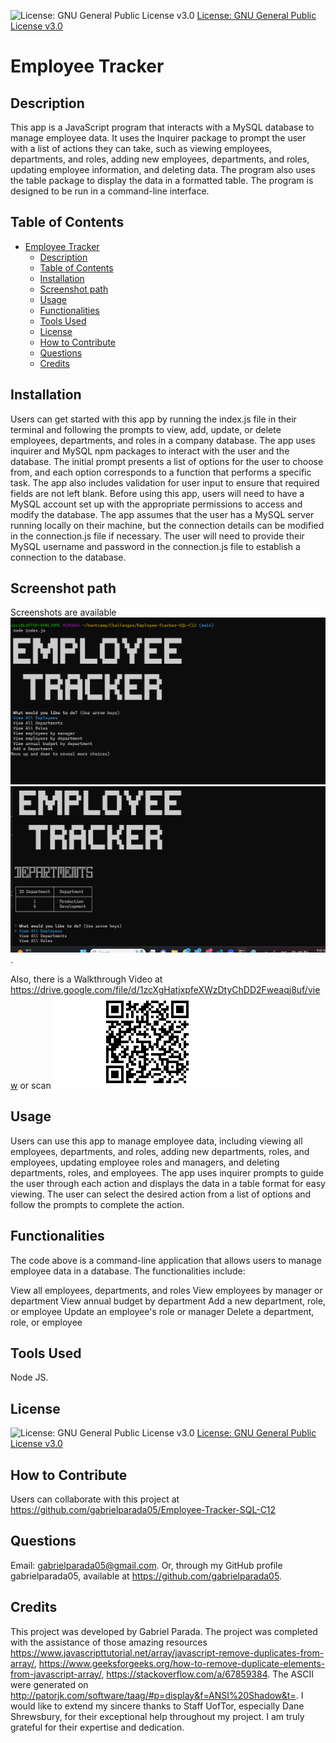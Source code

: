 
![License: GNU General Public License v3.0](https://img.shields.io/badge/License-GPLv3-blue.svg)
[License: GNU General Public License v3.0](https://www.gnu.org/licenses/gpl-3.0)

# Employee Tracker

## Description
This app is a JavaScript program that interacts with a MySQL database to manage employee data. It uses the Inquirer package to prompt the user with a list of actions they can take, such as viewing employees, departments, and roles, adding new employees, departments, and roles, updating employee information, and deleting data. The program also uses the table package to display the data in a formatted table. The program is designed to be run in a command-line interface.

## Table of Contents

- [Employee Tracker](#employee-tracker)
  - [Description](#description)
  - [Table of Contents](#table-of-contents)
  - [Installation](#installation)
  - [Screenshot path](#screenshot-path)
  - [Usage](#usage)
  - [Functionalities](#functionalities)
  - [Tools Used](#tools-used)
  - [License](#license)
  - [How to Contribute](#how-to-contribute)
  - [Questions](#questions)
  - [Credits](#credits)

## Installation 
Users can get started with this app by running the index.js file in their terminal and following the prompts to view, add, update, or delete employees, departments, and roles in a company database. The app uses inquirer and MySQL npm packages to interact with the user and the database. The initial prompt presents a list of options for the user to choose from, and each option corresponds to a function that performs a specific task. The app also includes validation for user input to ensure that required fields are not left blank. Before using this app, users will need to have a MySQL account set up with the appropriate permissions to access and modify the database. The app assumes that the user has a MySQL server running locally on their machine, but the connection details can be modified in the connection.js file if necessary. The user will need to provide their MySQL username and password in the connection.js file to establish a connection to the database.

## Screenshot path
Screenshots are available ![home_page](./assets/home_page.png)
![home_page](./assets/departments.png). 

Also, there is a Walkthrough Video at https://drive.google.com/file/d/1zcXgHatjxpfeXWzDtyChDD2Fweaqj8uf/view or scan ![qr_code_video](./assets/qrcode.png)

## Usage
Users can use this app to manage employee data, including viewing all employees, departments, and roles, adding new departments, roles, and employees, updating employee roles and managers, and deleting departments, roles, and employees. The app uses inquirer prompts to guide the user through each action and displays the data in a table format for easy viewing. The user can select the desired action from a list of options and follow the prompts to complete the action.

## Functionalities
The code above is a command-line application that allows users to manage employee data in a database. The functionalities include:

View all employees, departments, and roles
View employees by manager or department
View annual budget by department
Add a new department, role, or employee
Update an employee's role or manager
Delete a department, role, or employee


## Tools Used
Node JS.


## License
![License: GNU General Public License v3.0](https://img.shields.io/badge/License-GPLv3-blue.svg)
[License: GNU General Public License v3.0](https://www.gnu.org/licenses/gpl-3.0)


## How to Contribute  
Users can collaborate with this project at https://github.com/gabrielparada05/Employee-Tracker-SQL-C12

## Questions 
 Email: [gabrielparada05@gmail.com](mailto:gabrielparada05@gmail.com). Or, through my GitHub profile gabrielparada05, available at https://github.com/gabrielparada05.


## Credits
This project was developed by Gabriel Parada. The project was completed with the assistance of those amazing resources https://www.javascripttutorial.net/array/javascript-remove-duplicates-from-array/, https://www.geeksforgeeks.org/how-to-remove-duplicate-elements-from-javascript-array/, https://stackoverflow.com/a/67859384. The ASCII were generated on http://patorjk.com/software/taag/#p=display&f=ANSI%20Shadow&t=. I would like to extend my sincere thanks to Staff UofTor, especially Dane Shrewsbury, for their exceptional help throughout my project. I am truly grateful for their expertise and dedication.

